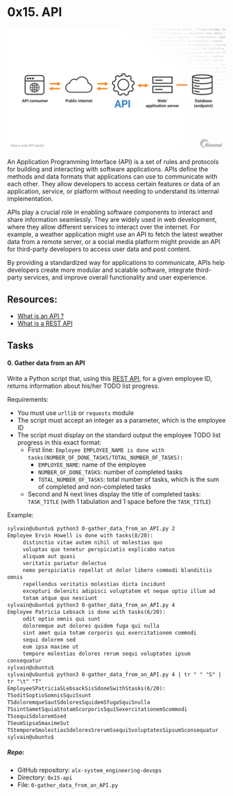 # 0x15. API
![API](1.jpeg)

An Application Programming Interface (API) is a set of rules and protocols for building and interacting with software applications. APIs define the methods and data formats that applications can use to communicate with each other. They allow developers to access certain features or data of an application, service, or platform without needing to understand its internal implementation.

APIs play a crucial role in enabling software components to interact and share information seamlessly. They are widely used in web development, where they allow different services to interact over the internet. For example, a weather application might use an API to fetch the latest weather data from a remote server, or a social media platform might provide an API for third-party developers to access user data and post content.

By providing a standardized way for applications to communicate, APIs help developers create more modular and scalable software, integrate third-party services, and improve overall functionality and user experience.

## Resources:
- [What is an API ?](https://www.webopedia.com/definitions/api/)
- [What is a REST API](https://www.sitepoint.com/rest-api/)

## Tasks
#### 0. Gather data from an API
Write a Python script that, using this [REST API](https://jsonplaceholder.typicode.com), for a given employee ID, returns information about his/her TODO list progress.

Requirements:

- You must use `urllib` or `requests` module
- The script must accept an integer as a parameter, which is the employee ID
- The script must display on the standard output the employee TODO list progress in this exact format:
    - First line: `Employee EMPLOYEE_NAME is done with tasks(NUMBER_OF_DONE_TASKS/TOTAL_NUMBER_OF_TASKS):`
        - `EMPLOYEE_NAME`: name of the employee
        - `NUMBER_OF_DONE_TASKS`: number of completed tasks
        - `TOTAL_NUMBER_OF_TASKS`: total number of tasks, which is the sum of completed and non-completed tasks
    - Second and N next lines display the title of completed tasks: `TASK_TITLE` (with 1 tabulation and 1 space before the `TASK_TITLE`)

Example:
```shell
sylvain@ubuntu$ python3 0-gather_data_from_an_API.py 2
Employee Ervin Howell is done with tasks(8/20):
     distinctio vitae autem nihil ut molestias quo
     voluptas quo tenetur perspiciatis explicabo natus
     aliquam aut quasi
     veritatis pariatur delectus
     nemo perspiciatis repellat ut dolor libero commodi blanditiis omnis
     repellendus veritatis molestias dicta incidunt
     excepturi deleniti adipisci voluptatem et neque optio illum ad
     totam atque quo nesciunt
sylvain@ubuntu$ python3 0-gather_data_from_an_API.py 4
Employee Patricia Lebsack is done with tasks(6/20):
     odit optio omnis qui sunt
     doloremque aut dolores quidem fuga qui nulla
     sint amet quia totam corporis qui exercitationem commodi
     sequi dolorem sed
     eum ipsa maxime ut
     tempore molestias dolores rerum sequi voluptates ipsum consequatur
sylvain@ubuntu$
sylvain@ubuntu$ python3 0-gather_data_from_an_API.py 4 | tr " " "S" | tr "\t" "T" 
EmployeeSPatriciaSLebsackSisSdoneSwithStasks(6/20):
TSoditSoptioSomnisSquiSsunt
TSdoloremqueSautSdoloresSquidemSfugaSquiSnulla
TSsintSametSquiaStotamScorporisSquiSexercitationemScommodi
TSsequiSdoloremSsed
TSeumSipsaSmaximeSut
TStemporeSmolestiasSdoloresSrerumSsequiSvoluptatesSipsumSconsequatur
sylvain@ubuntu$
```
##### Repo:

- GitHub repository: `alx-system_engineering-devops`
- Directory: `0x15-api`
- File: `0-gather_data_from_an_API.py`

